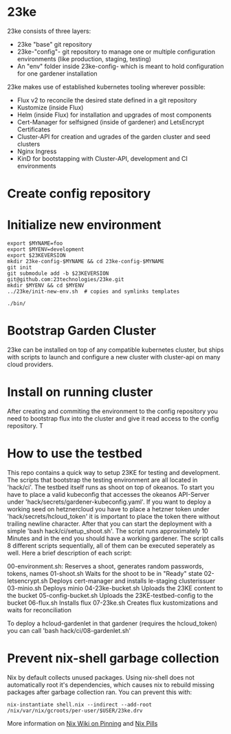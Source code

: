 # 23ke

23ke consists of three layers:
 * 23ke "base" git repository
 * 23ke-"config"-<name> git repository to manage one or multiple configuration environments (like production, staging, testing)
 * An "env" folder inside 23ke-config-<name> which is meant to hold configuration for one gardener installation

23ke makes use of established kubernetes tooling wherever possible:
 * Flux v2 to reconcile the desired state defined in a git repository
 * Kustomize (inside Flux)
 * Helm (inside Flux) for installation and upgrades of most components
 * Cert-Manager for selfsigned (inside of gardener) and LetsEncrypt Certificates
 * Cluster-API for creation and ugrades of the garden cluster and seed clusters
 * Nginx Ingress
 * KinD for bootstapping with Cluster-API, development and CI environments

# Create config repository

# Initialize new environment

```
export $MYNAME=foo
export $MYENV=development
export $23KEVERSION
mkdir 23ke-config-$MYNAME && cd 23ke-config-$MYNAME
git init
git submodule add -b $23KEVERSION git@github.com:23technologies/23ke.git
mkdir $MYENV && cd $MYENV
../23ke/init-new-env.sh  # copies and symlinks templates

./bin/
```


# Bootstrap Garden Cluster

23ke can be installed on top of any compatible kubernetes cluster, but ships with scripts to launch and configure a new cluster with cluster-api on many cloud providers.


# Install on running cluster
After creating and commiting the environment to the config repository you need to bootstrap flux into the cluster and give it read access to the config repository. T

# How to use the testbed
This repo contains a quick way to setup 23KE for testing and development. The scripts that bootstrap the testing environment are all located in 'hack/ci'. The testbed itself runs as shoot on top of okeanos. To start you have to place a valid kubeconfig that accesses the okeanos API-Server under 'hack/secrets/gardener-kubeconfig.yaml'. If you want to deploy a working seed on hetznercloud you have to place a hetzner token under 'hack/secrets/hcloud_token' it is important to place the token there without trailing newline character. After that you can start the deployment with a simple 'bash hack/ci/setup_shoot.sh'. The script runs approximately 10 Minutes and in the end you should have a working gardener. The script calls 8 different scripts sequentially, all of them can be executed seperately as well. Here a brief description of each script:

00-environment.sh:    Reserves a shoot, generates random passwords, tokens, names
01-shoot.sh           Waits for the shoot to be in "Ready" state
02-letsencrypt.sh     Deploys cert-manager and installs le-staging clusterissuer
03-minio.sh           Deploys minio
04-23ke-bucket.sh     Uploads the 23KE content to the bucket
05-config-bucket.sh   Uploads the 23KE-testbed-config to the bucket
06-flux.sh            Installs flux
07-23ke.sh            Creates flux kustomizations and waits for reconciliation


To deploy a hcloud-gardenlet in that gardener (requires the hcloud_token) you can call 'bash hack/ci/08-gardenlet.sh'

# Prevent nix-shell garbage collection
Nix by default collects unused packages. Using nix-shell does not automatically root it's dependencies,
which causes nix to rebuild missing packages after garbage collection ran. You can prevent this with:
```
nix-instantiate shell.nix --indirect --add-root /nix/var/nix/gcroots/per-user/$USER/23ke.drv
```
More information on [Nix Wiki on Pinning](https://nixos.wiki/wiki/Storage_optimization#Pinning) and [Nix Pills](https://nixos.org/guides/nix-pills/garbage-collector.html)
